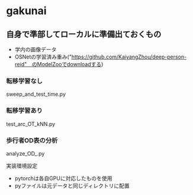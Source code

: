 # gakunai

## 自身で準部してローカルに準備出ておくもの
- 学内の画像データ
- OSNetの学習済み重み("https://github.com/KaiyangZhou/deep-person-reid"　のModelZooでdownloadする)
### 転移学習なし
sweep_and_test_time.py

### 転移学習あり
test_arc_OT_kNN.py

### 歩行者OD表の分析
analyze_OD_.py

実装環境設定
- pytorchは各自GPUに対応したものを使用
- pyファイルは元データと同じディレクトリに配置
  
